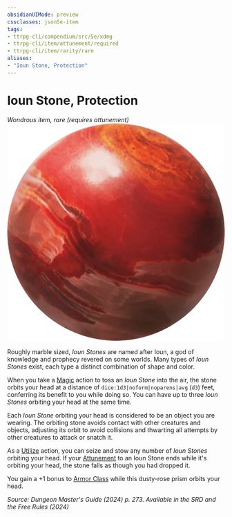 ```yaml
---
obsidianUIMode: preview
cssclasses: json5e-item
tags:
- ttrpg-cli/compendium/src/5e/xdmg
- ttrpg-cli/item/attunement/required
- ttrpg-cli/item/rarity/rare
aliases: 
- "Ioun Stone, Protection"
---
```

# Ioun Stone, Protection
*Wondrous item, rare (requires attunement)*  
![](Інструменти%20ДМ/CLI/items/img/ioun-stone.webp#right)


Roughly marble sized, *Ioun Stones* are named after Ioun, a god of knowledge and prophecy revered on some worlds. Many types of *Ioun Stones* exist, each type a distinct combination of shape and color.

When you take a [Magic](Інструменти%20ДМ/CLI/rules/actions.md#Magic) action to toss an *Ioun Stone* into the air, the stone orbits your head at a distance of `dice:1d3|noform|noparens|avg` (`d3`) feet, conferring its benefit to you while doing so. You can have up to three *Ioun Stones* orbiting your head at the same time.

Each *Ioun Stone* orbiting your head is considered to be an object you are wearing. The orbiting stone avoids contact with other creatures and objects, adjusting its orbit to avoid collisions and thwarting all attempts by other creatures to attack or snatch it.

As a [Utilize](Інструменти%20ДМ/CLI/rules/actions.md#Utilize) action, you can seize and stow any number of *Ioun Stones* orbiting your head. If your [Attunement](Інструменти%20ДМ/CLI/rules/variant-rules/attunement-xphb.md) to an Ioun Stone ends while it's orbiting your head, the stone falls as though you had dropped it.

You gain a +1 bonus to [Armor Class](Інструменти%20ДМ/CLI/rules/variant-rules/armor-class-xphb.md) while this dusty-rose prism orbits your head.

*Source: Dungeon Master's Guide (2024) p. 273. Available in the <span title='Systems Reference Document (5.2)'>SRD</span> and the Free Rules (2024)*